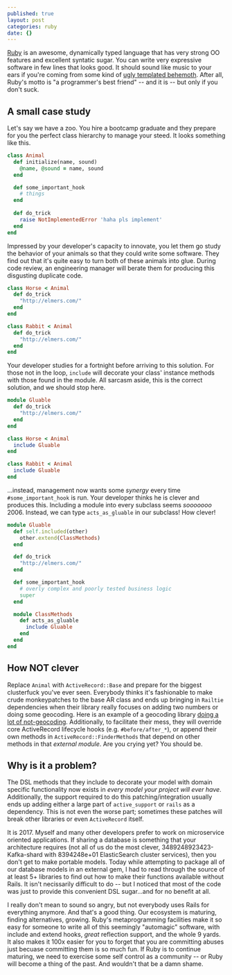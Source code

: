 ```yaml
---
published: true
layout: post
categories: ruby
date: {}
---
```

[Ruby](https://ruby-lang.org) is an awesome, dynamically typed language that has very strong OO features and excellent syntatic sugar. You can write very expressive software in few lines that looks good. It should sound like music to your ears if you're coming from some kind of [ugly templated behemoth](https://en.wikipedia.org/wiki/C%2B%2B). After all, Ruby's motto is "a programmer's best friend" -- and it is -- but only if you don't suck.

## A small case study

Let's say we have a zoo. You hire a bootcamp graduate and they prepare for you the perfect class hierarchy to manage your steed. It looks something like this.

```ruby
class Animal
  def initialize(name, sound)
    @name, @sound = name, sound
  end

  def some_important_hook
    # things
  end
  
  def do_trick
    raise NotImplementedError 'haha pls implement'
  end
end
```

Impressed by your developer's capacity to innovate, you let them go study the behavior of your animals so that they could write some software. They find out that it's quite easy to turn both of these animals into glue. During code review, an engineering manager will berate them for producing this disgusting duplicate code. 

```ruby
class Horse < Animal
  def do_trick
    "http://elmers.com/"
  end
end

class Rabbit < Animal
  def do_trick
    "http://elmers.com/"
  end
end
```

Your developer studies for a fortnight before arriving to this solution. For those not in the loop, `include` will decorate your class' instance methods with those found in the module. All sarcasm aside, this is the correct solution, and we should stop here.

```ruby
module Gluable
  def do_trick
    "http://elmers.com/"
  end
end

class Horse < Animal
  include Gluable
end

class Rabbit < Animal
  include Gluable
end
```

...instead, management now wants some _synergy_ every time `#some_important_hook` is run. Your developer thinks he is clever and produces this. Including a module into every subclass seems _sooooooo_ 2006. Instead, we can type `acts_as_gluable` in our subclass! How clever!

```ruby
module Gluable
  def self.included(other)
    other.extend(ClassMethods)
  end

  def do_trick
    "http://elmers.com/"
  end

  def some_important_hook
    # overly complex and poorly tested business logic
    super
  end

  module ClassMethods
    def acts_as_gluable
      include Gluable
    end
  end
end
```

## How NOT clever

Replace `Animal` with `ActiveRecord::Base` and prepare for the biggest clusterfuck you've ever seen. Everybody thinks it's fashionable to make crude monkeypatches to the base AR class and ends up bringing in `Railtie` dependencies when their library really focuses on adding two numbers or doing some geocoding. Here is an example of a geocoding library [doing a lot of not-geocoding](https://github.com/geokit/geokit-rails/blob/master/lib/geokit-rails/railtie.rb). Additionally, to facilitate their mess, they will override core ActiveRecord lifecycle hooks (e.g. `#before/after_*`), or append their own methods in `ActiveRecord::FinderMethods` that depend on other methods in that _external module_. Are you crying yet? You should be. 

## Why is it a problem?

The DSL methods that they include to decorate your model with domain specific functionality now exists in *every model your project will ever have*. Additionally, the support required to do this patching/integration usually ends up adding either a large part of `active_support` or `rails` as a dependency. This is not even the worse part; sometimes these patches will break other libraries or even `ActiveRecord` itself. 

It is 2017. Myself and many other developers prefer to work on microservice oriented applications. If sharing a database is something that your architecture requires (not all of us do the most clever, 3489248923423-Kafka-shard with 8394248e+01 ElasticSearch cluster services), then you don't get to make portable models. Today while attempting to package all of our database models in an external gem, I had to read through the source of at least 5+ libraries to find out how to make their functions available without Rails. It isn't necissarily difficult to do -- but I noticed that most of the code was just to provide this convenient DSL sugar...and for no benefit at all.

I really don't mean to sound so angry, but not everybody uses Rails for everything anymore. And that's a good thing. Our ecosystem is maturing, finding alternatives, growing. Ruby's metaprogramming facilities make it so easy for someone to write all of this seemingly "automagic" software, with include and extend hooks, _great_ reflection support, and the whole 9 yards. It also makes it 100x easier for you to forget that you are committing abuses just becuase committing them is so much fun. If Ruby is to continue maturing, we need to exercise some self control as a community -- or Ruby will become a thing of the past. And wouldn't that be a damn shame.
